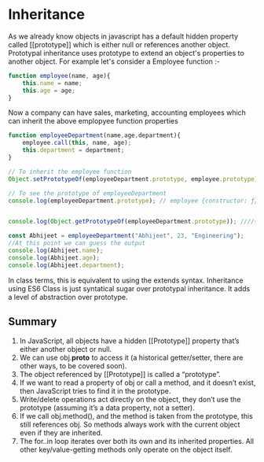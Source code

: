 # Inheritance 
As we already know objects in javascript has a default hidden property called [[prototype]] which is either null or references another object. Prototypal inheritance uses prototype to extend an object's properties to another object. For example let's consider a Employee function :- 

```js
function employee(name, age){
    this.name = name;
    this.age = age;
}
```

Now a company can have sales, marketing, accounting employees which can inherit the above emplopyee function properties 

```js
function employeeDepartment(name,age,department){
    employee.call(this, name, age);
    this.department = department;
}

// To inherit the employee function 
Object.setPrototypeOf(employeeDepartment.prototype, employee.prototype);

// To see the prototype of employeeDepartment
console.log(employeeDepartment.prototype); // employee {constructor: ƒ}


console.log(Object.getPrototypeOf(employeeDepartment.prototype)); ////{getName: ƒ, constructor: ƒ}

const Abhijeet = employeeDepartment("Abhijeet", 23, "Engineering");
//At this point we can guess the output 
console.log(Abhijeet.name);
console.log(Abhijeet.age);
console.log(Abhijeet.department);

```
In class terms, this is equivalent to using the extends syntax.
Inheritance using ES6 Class is just syntatical sugar over prototypal inheritance. It adds a level of abstraction over prototype.

## Summary 
1. In JavaScript, all objects have a hidden [[Prototype]] property that’s either another object or null.
2. We can use obj.__proto__ to access it (a historical getter/setter, there are other ways, to be covered soon).
3. The object referenced by [[Prototype]] is called a “prototype”.
4. If we want to read a property of obj or call a method, and it doesn’t exist, then JavaScript tries to find it in the prototype.
5. Write/delete operations act directly on the object, they don’t use the prototype (assuming it’s a data property, not a setter).
6. If we call obj.method(), and the method is taken from the prototype, this still references obj. So methods always work with the current object even if they are inherited.
7. The for..in loop iterates over both its own and its inherited properties. All other key/value-getting methods only operate on the object itself.